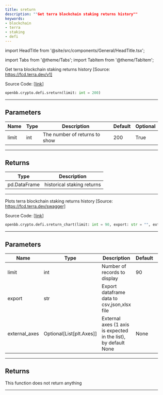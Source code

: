```yaml
---
title: sreturn
description: ""Get terra blockchain staking returns history""
keywords:
- blockchain
- terra
- staking
- defi
---
```


import HeadTitle from '@site/src/components/General/HeadTitle.tsx';

<HeadTitle title="crypto.defi.sreturn - Reference | OpenBB SDK Docs" />

import Tabs from '@theme/Tabs';
import TabItem from '@theme/TabItem';

<Tabs>
<TabItem value="model" label="Model" default>

Get terra blockchain staking returns history [Source: https://fcd.terra.dev/v1]

Source Code: [[link](https://github.com/OpenBB-finance/OpenBBTerminal/tree/main/openbb_terminal/cryptocurrency/defi/terramoney_fcd_model.py#L312)]

```python
openbb.crypto.defi.sreturn(limit: int = 200)
```

---

## Parameters

| Name | Type | Description | Default | Optional |
| ---- | ---- | ----------- | ------- | -------- |
| limit | int | The number of returns to show | 200 | True |


---

## Returns

| Type | Description |
| ---- | ----------- |
| pd.DataFrame | historical staking returns |
---

</TabItem>
<TabItem value="view" label="Chart">

Plots terra blockchain staking returns history [Source: https://fcd.terra.dev/swagger]

Source Code: [[link](https://github.com/OpenBB-finance/OpenBBTerminal/tree/main/openbb_terminal/cryptocurrency/defi/terramoney_fcd_view.py#L254)]

```python
openbb.crypto.defi.sreturn_chart(limit: int = 90, export: str = "", external_axes: Optional[List[matplotlib.axes._axes.Axes]] = None)
```

---

## Parameters

| Name | Type | Description | Default | Optional |
| ---- | ---- | ----------- | ------- | -------- |
| limit | int | Number of records to display | 90 | True |
| export | str | Export dataframe data to csv,json,xlsx file |  | True |
| external_axes | Optional[List[plt.Axes]] | External axes (1 axis is expected in the list), by default None | None | True |


---

## Returns

This function does not return anything

---

</TabItem>
</Tabs>
